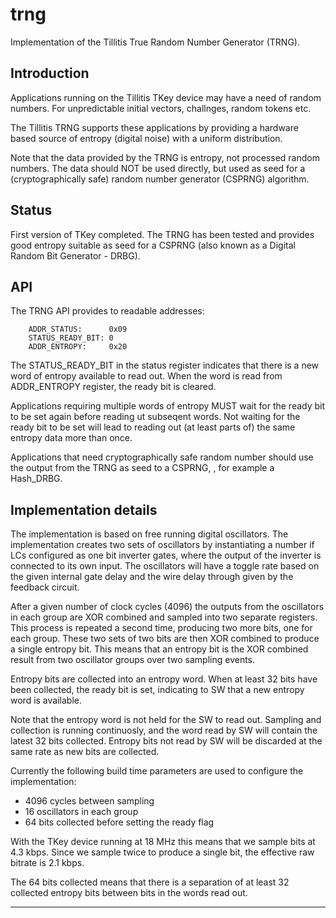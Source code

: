 # trng

Implementation of the Tillitis True Random Number Generator (TRNG).

## Introduction

Applications running on the Tillitis TKey device may have a need of
random numbers.  For unpredictable initial vectors, challnges, random
tokens etc.

The Tillitis TRNG supports these applications by providing a hardware
based source of entropy (digital noise) with a uniform distribution.

Note that the data provided by the TRNG is entropy, not processed
random numbers.  The data should NOT be used directly, but used as
seed for a (cryptographically safe) random number generator (CSPRNG)
algorithm.


## Status

First version of TKey completed. The TRNG has been tested and provides
good entropy suitable as seed for a CSPRNG (also known as a Digital
Random Bit Generator - DRBG).


## API

The TRNG API provides to readable addresses:

```
	ADDR_STATUS:      0x09
	STATUS_READY_BIT: 0
	ADDR_ENTROPY:     0x20
```

The STATUS_READY_BIT in the status register indicates that there is a
new word of entropy available to read out. When the word is read from
ADDR_ENTROPY register, the ready bit is cleared.

Applications requiring multiple words of entropy MUST wait for the
ready bit to be set again before reading ut subseqent words. Not
waiting for the ready bit to be set will lead to reading out (at least
parts of) the same entropy data more than once.

Applications that need cryptographically safe random number should use
the output from the TRNG as seed to a CSPRNG, , for example a
Hash_DRBG.


## Implementation details

The implementation is based on free running digital oscillators. The
implementation creates two sets of oscillators by instantiating a
number if LCs configured as one bit inverter gates, where the output
of the inverter is connected to its own input. The oscillators will
have a toggle rate based on the given internal gate delay and the wire
delay through given by the feedback circuit.

After a given number of clock cycles (4096) the outputs from the
oscillators in each group are XOR combined and sampled into two
separate registers. This process is repeated a second time, producing
two more bits, one for each group. These two sets of two bits are then
XOR combined to produce a single entropy bit. This means that an
entropy bit is the XOR combined result from two oscillator groups over
two sampling events.

Entropy bits are collected into an entropy word. When at least 32 bits
have been collected, the ready bit is set, indicating to SW that a new
entropy word is available.

Note that the entropy word is not held for the SW to read
out. Sampling and collection is running continuosly, and the word read
by SW will contain the latest 32 bits collected. Entropy bits not read
by SW will be discarded at the same rate as new bits are collected.

Currently the following build time parameters are used to configure
the implementation:

- 4096 cycles between sampling
- 16 oscillators in each group
- 64 bits collected before setting the ready flag

With the TKey device running at 18 MHz this means that we sample bits
at 4.3 kbps. Since we sample twice to produce a single bit, the
effective raw bitrate is 2.1 kbps.

The 64 bits collected means that there is a separation of at least 32
collected entropy bits between bits in the words read out.

---
